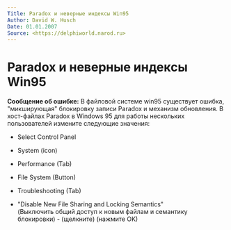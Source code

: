 ```yaml
---
Title: Paradox и неверные индексы Win95
Author: David W. Husch
Date: 01.01.2007
Source: <https://delphiworld.narod.ru>
---
```



Paradox и неверные индексы Win95
================================

**Сообщение об ошибке:**
В файловой системе win95 существует ошибка,
"микширующая" блокировку записи Paradox и механизм обновления.
В хост-файлах Paradox в Windows 95 для работы нескольких пользователей
измените следующие значения:

- Select Control Panel

- System (icon)

- Performance (Tab)

- File System (Button)

- Troubleshooting (Tab)

- "Disable New File Sharing and Locking Semantics"  
  (Выключить общий доступ к новым файлам и семантику блокировки) -
  (щелкните) (нажмите OK)

